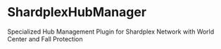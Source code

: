 # ShardplexHubManager
Specialized Hub Management Plugin for Shardplex Network with World Center and Fall Protection
